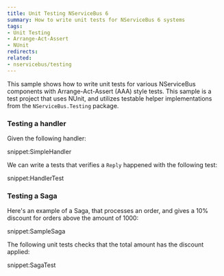 ```yaml
---
title: Unit Testing NServiceBus 6
summary: How to write unit tests for NServiceBus 6 systems
tags:
- Unit Testing
- Arrange-Act-Assert
- NUnit
redirects:
related:
- nservicebus/testing
---
```


This sample shows how to write unit tests for various NServiceBus components with Arrange-Act-Assert (AAA) style tests. This sample is a test project that uses NUnit, and utilizes testable helper implementations from the `NServiceBus.Testing` package.

### Testing a handler

Given the following handler:

snippet:SimpleHandler

We can write a tests that verifies a `Reply` happened with the following test:

snippet:HandlerTest 

### Testing a Saga

Here's an example of a Saga, that processes an order, and gives a 10% discount for orders above the amount of 1000:

snippet:SampleSaga

The following unit tests checks that the total amount has the discount applied:

snippet:SagaTest
